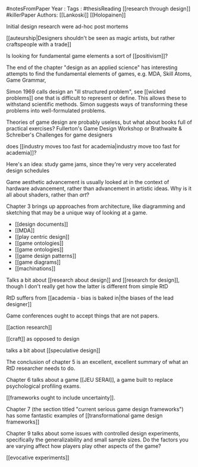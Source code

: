 #notesFromPaper
Year   :
Tags   : #thesisReading  [[research through design]] #killerPaper
Authors: [[Lankoski]] [[Holopainen]]

Initial design research were ad-hoc post mortems

[[auteurship|Designers shouldn't be seen as magic artists, but rather craftspeople with a trade]]

Is looking for fundamental game elements a sort of [[positivism]]?

The end of the chapter "design as an applied science" has interesting attempts to find the fundamental elements of games, e.g. MDA, Skill Atoms, Game Grammar, 

Simon 1969 calls design an "ill structured problem", see [[wicked problems]] one that is difficult to represent or define. This allows these to withstand scientific methods. Simon suggests ways of transforming these problems into well-formulated problems.

Theories of game design are probably useless, but what about books full of practical exercises? Fullerton's Game Design Workshop or Brathwaite & Schreiber's Challenges for game designers

does [[industry moves too fast for academia|industry move too fast for academia]]?

Here's an idea: study game jams, since they're very very accelerated design schedules

Game aesthetic advancement is usually looked at in the context of hardware advancement, rather than advancement in artistic ideas. Why is it all about shaders, rather than *art*?

Chapter 3 brings up approaches from architecture, like diagramming and sketching that may be a unique way of looking at a game.

 - [[design documents]]
 - [[MDA]]
 - [[play centric design]]
 - [[game ontologies]]
 - [[game ontologies]]
 - [[game design patterns]]
 - [[game diagrams]]
 - [[machinations]]

Talks a bit about [[research about design]] and [[research for design]], though I don't really get how the latter is different from simple RtD

RtD suffers from [[academia - bias is baked in|the biases of the lead designer]]

Game conferences ought to accept things that are not papers.

[[action research]]

[[craft]] as opposed to design

talks a bit about [[speculative design]]

The conclusion of chapter 5 is an excellent, excellent summary of what an RtD researcher needs to do.

Chapter 6 talks about a game [[JEU SERAI]], a game built to replace psychological profiling exams.

[[frameworks ought to include uncertainty]].

Chapter 7 (the section titled "current serious game design frameworks") has some fantastic examples of [[transformational game design frameworks]]

Chapter 9 talks about some issues with controlled design experiments, specifically the generalizability and small sample sizes. Do the factors you are varying affect how players play other aspects of the game?

[[evocative experiments]]


